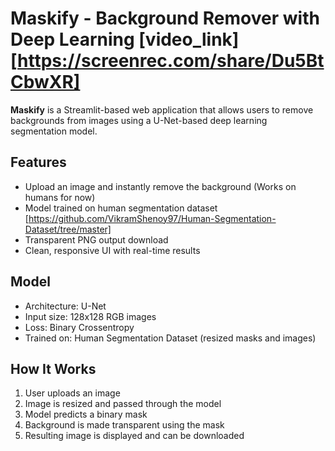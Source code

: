 # Maskify - Background Remover with Deep Learning [video_link][https://screenrec.com/share/Du5BtCbwXR]

**Maskify** is a Streamlit-based web application that allows users to remove backgrounds from images using a U-Net-based deep learning segmentation model.

##  Features

- Upload an image and instantly remove the background (Works on humans for now)
- Model trained on human segmentation dataset [https://github.com/VikramShenoy97/Human-Segmentation-Dataset/tree/master]
- Transparent PNG output download
- Clean, responsive UI with real-time results

##  Model

- Architecture: U-Net
- Input size: 128x128 RGB images
- Loss: Binary Crossentropy
- Trained on: Human Segmentation Dataset (resized masks and images)

##  How It Works

1. User uploads an image
2. Image is resized and passed through the model
3. Model predicts a binary mask
4. Background is made transparent using the mask
5. Resulting image is displayed and can be downloaded
